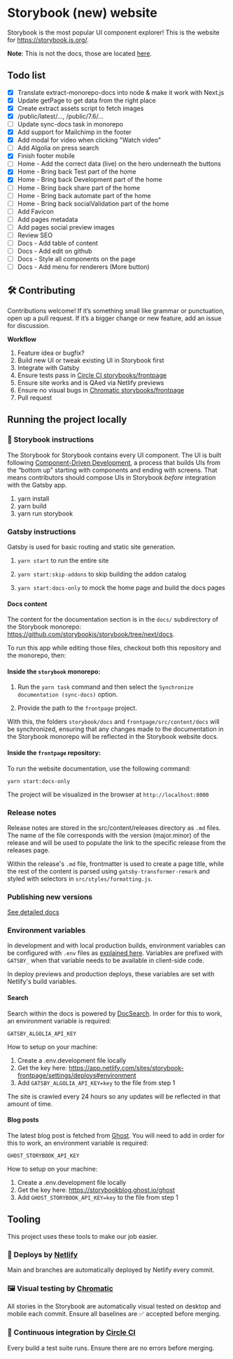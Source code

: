 # Storybook (new) website

Storybook is the most popular UI component explorer! This is the website for https://storybook.js.org/.

**Note**: This is not the docs, those are located [here](https://github.com/storybooks/storybook/tree/next/docs).

## Todo list

- [x] Translate extract-monorepo-docs into node & make it work with Next.js
- [x] Update getPage to get data from the right place
- [x] Create extract assets script to fetch images
- [x] /public/latest/..., /public/7.6/...
- [ ] Update sync-docs task in monorepo
- [x] Add support for Mailchimp in the footer
- [x] Add modal for video when clicking "Watch video"
- [ ] Add Algolia on press search
- [x] Finish footer mobile
- [ ] Home - Add the correct data (live) on the hero underneath the buttons
- [x] Home - Bring back Test part of the home
- [x] Home - Bring back Development part of the home
- [ ] Home - Bring back share part of the home
- [ ] Home - Bring back automate part of the home
- [ ] Home - Bring back socialValidation part of the home
- [ ] Add Favicon
- [ ] Add pages metadata
- [ ] Add pages social preview images
- [ ] Review SEO
- [ ] Docs - Add table of content
- [ ] Docs - Add edit on github
- [ ] Docs - Style all components on the page
- [ ] Docs - Add menu for renderers (More button)

## 🛠 Contributing

Contributions welcome! If it’s something small like grammar or punctuation, open up a pull request. If it’s a bigger change or new feature, add an issue for discussion.

**Workflow**

1. Feature idea or bugfix?
2. Build new UI or tweak existing UI in Storybook first
3. Integrate with Gatsby
4. Ensure tests pass in [Circle CI storybooks/frontpage](https://circleci.com/gh/storybooks/frontpage)
5. Ensure site works and is QAed via Netlify previews
6. Ensure no visual bugs in [Chromatic storybooks/frontpage](https://www.chromatic.com/builds?appId=5be26744d2f6250024a9117d)
7. Pull request

## Running the project locally

### 📕 Storybook instructions

The Storybook for Storybook contains every UI component. The UI is built following [Component-Driven Development](https://blog.hichroma.com/component-driven-development-ce1109d56c8e), a process that builds UIs from the “bottom up” starting with components and ending with screens. That means contributors should compose UIs in Storybook _before_ integration with the Gatsby app.

1. yarn install
2. yarn build
3. yarn run storybook

### Gatsby instructions

Gatsby is used for basic routing and static site generation.

1. `yarn start` to run the entire site

2. `yarn start:skip-addons` to skip building the addon catalog

3. `yarn start:docs-only` to mock the home page and build the docs pages

#### Docs content

The content for the documentation section is in the `docs/` subdirectory of the Storybook monorepo: https://github.com/storybookjs/storybook/tree/next/docs.

To run this app while editing those files, checkout both this repository and the monorepo, then:

#### Inside the `storybook` monorepo:

1. Run the `yarn task` command and then select the `Synchronize documentation (sync-docs)` option.

2. Provide the path to the `frontpage` project.

With this, the folders `storybook/docs` and `frontpage/src/content/docs` will be synchronized, ensuring that any changes made to the documentation in the Storybook monorepo will be reflected in the Storybook website docs.

#### Inside the `frontpage` repository:

To run the website documentation, use the following command:

```
yarn start:docs-only
```

The project will be visualized in the browser at `http://localhost:8000`

### Release notes

Release notes are stored in the src/content/releases directory as `.md` files. The name of the file corresponds with the version (major.minor) of the release and will be used to populate the link to the specific release from the releases page.

Within the release's `.md` file, frontmatter is used to create a page title, while the rest of the content is parsed using `gatsby-transformer-remark` and styled with selectors in `src/styles/formatting.js`.

### Publishing new versions

[See detailed docs](docs/versioning.md)

### Environment variables

In development and with local production builds, environment variables can be configured with `.env` files as [explained here](https://www.gatsbyjs.com/docs/environment-variables/#client-side-javascript). Variables are prefixed with `GATSBY_` when that variable needs to be available in client-side code.

In deploy previews and production deploys, these variables are set with Netlify's build variables.

#### Search

Search within the docs is powered by [DocSearch](https://docsearch.algolia.com/). In order for this to work, an environment variable is required:

`GATSBY_ALGOLIA_API_KEY`

How to setup on your machine:

1. Create a .env.development file locally
2. Get the key here: https://app.netlify.com/sites/storybook-frontpage/settings/deploys#environment
3. Add `GATSBY_ALGOLIA_API_KEY=key` to the file from step 1

The site is crawled every 24 hours so any updates will be reflected in that amount of time.

#### Blog posts

The latest blog post is fetched from [Ghost](https://ghost.org). You will need to add in order for this to work, an environment variable is required:

`GHOST_STORYBOOK_API_KEY`

How to setup on your machine:

1. Create a .env.development file locally
2. Get the key here: https://storybookblog.ghost.io/ghost
3. Add `GHOST_STORYBOOK_API_KEY=key` to the file from step 1

## Tooling

This project uses these tools to make our job easier.

### 💫 Deploys by [Netlify](https://netlify.com)

Main and branches are automatically deployed by Netlify every commit.

### 🖼 Visual testing by [Chromatic](https://www.chromatic.com/library?appId=5be26744d2f6250024a9117d)

All stories in the Storybook are automatically visual tested on desktop and mobile each commit. Ensure all baselines are ✅ accepted before merging.

### 🚦 Continuous integration by [Circle CI](https://circleci.com/gh/storybookjs/frontpage)

Every build a test suite runs. Ensure there are no errors before merging.
